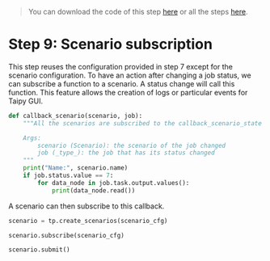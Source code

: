 > You can download the code of this step [here](../src/step_09.py) or all the steps [here](https://github.com/Avaiga/taipy-getting-started-core/tree/develop/src).

# Step 9: Scenario subscription

This step reuses the configuration provided in step 7 except for the scenario configuration. To have an action after changing a job status, we can subscribe a function to a scenario. A status change will call this function. This feature allows the creation of logs or particular events for Taipy GUI.

```python
def callback_scenario(scenario, job):
    """All the scenarios are subscribed to the callback_scenario_state function. It means whenever a job is done, it is called.

    Args:
        scenario (Scenario): the scenario of the job changed
        job (_type_): the job that has its status changed
    """
    print("Name:", scenario.name)
    if job.status.value == 7:
        for data_node in job.task.output.values():
            print(data_node.read())

```

A scenario can then subscribe to this callback.

```python
scenario = tp.create_scenarios(scenario_cfg)

scenario.subscribe(scenario_cfg)

scenario.submit()
```
